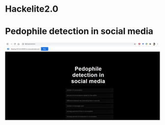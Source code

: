 # Hackelite2.0
# Pedophile detection in social media
![deployed in local server](https://github.com/arunkumardash/Hackelite2.0/blob/main/deployed%20in%20server.JPG)
